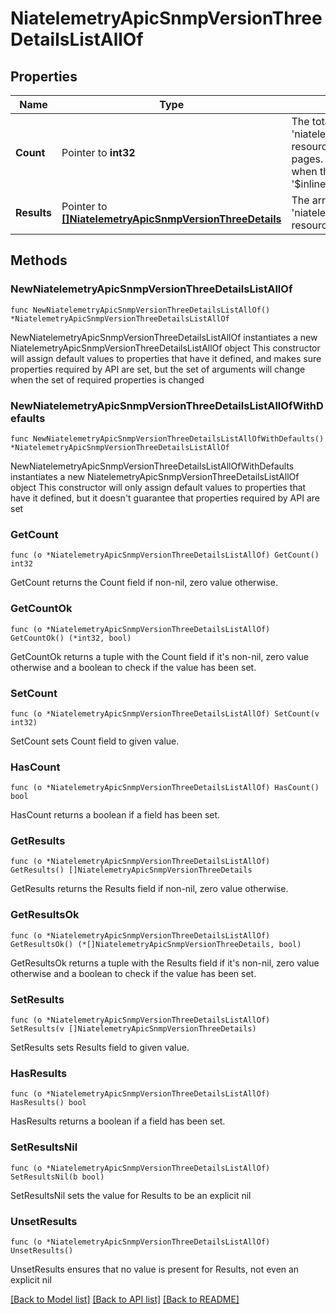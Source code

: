 # NiatelemetryApicSnmpVersionThreeDetailsListAllOf

## Properties

Name | Type | Description | Notes
------------ | ------------- | ------------- | -------------
**Count** | Pointer to **int32** | The total number of &#39;niatelemetry.ApicSnmpVersionThreeDetails&#39; resources matching the request, accross all pages. The &#39;Count&#39; attribute is included when the HTTP GET request includes the &#39;$inlinecount&#39; parameter. | [optional] 
**Results** | Pointer to [**[]NiatelemetryApicSnmpVersionThreeDetails**](NiatelemetryApicSnmpVersionThreeDetails.md) | The array of &#39;niatelemetry.ApicSnmpVersionThreeDetails&#39; resources matching the request. | [optional] 

## Methods

### NewNiatelemetryApicSnmpVersionThreeDetailsListAllOf

`func NewNiatelemetryApicSnmpVersionThreeDetailsListAllOf() *NiatelemetryApicSnmpVersionThreeDetailsListAllOf`

NewNiatelemetryApicSnmpVersionThreeDetailsListAllOf instantiates a new NiatelemetryApicSnmpVersionThreeDetailsListAllOf object
This constructor will assign default values to properties that have it defined,
and makes sure properties required by API are set, but the set of arguments
will change when the set of required properties is changed

### NewNiatelemetryApicSnmpVersionThreeDetailsListAllOfWithDefaults

`func NewNiatelemetryApicSnmpVersionThreeDetailsListAllOfWithDefaults() *NiatelemetryApicSnmpVersionThreeDetailsListAllOf`

NewNiatelemetryApicSnmpVersionThreeDetailsListAllOfWithDefaults instantiates a new NiatelemetryApicSnmpVersionThreeDetailsListAllOf object
This constructor will only assign default values to properties that have it defined,
but it doesn't guarantee that properties required by API are set

### GetCount

`func (o *NiatelemetryApicSnmpVersionThreeDetailsListAllOf) GetCount() int32`

GetCount returns the Count field if non-nil, zero value otherwise.

### GetCountOk

`func (o *NiatelemetryApicSnmpVersionThreeDetailsListAllOf) GetCountOk() (*int32, bool)`

GetCountOk returns a tuple with the Count field if it's non-nil, zero value otherwise
and a boolean to check if the value has been set.

### SetCount

`func (o *NiatelemetryApicSnmpVersionThreeDetailsListAllOf) SetCount(v int32)`

SetCount sets Count field to given value.

### HasCount

`func (o *NiatelemetryApicSnmpVersionThreeDetailsListAllOf) HasCount() bool`

HasCount returns a boolean if a field has been set.

### GetResults

`func (o *NiatelemetryApicSnmpVersionThreeDetailsListAllOf) GetResults() []NiatelemetryApicSnmpVersionThreeDetails`

GetResults returns the Results field if non-nil, zero value otherwise.

### GetResultsOk

`func (o *NiatelemetryApicSnmpVersionThreeDetailsListAllOf) GetResultsOk() (*[]NiatelemetryApicSnmpVersionThreeDetails, bool)`

GetResultsOk returns a tuple with the Results field if it's non-nil, zero value otherwise
and a boolean to check if the value has been set.

### SetResults

`func (o *NiatelemetryApicSnmpVersionThreeDetailsListAllOf) SetResults(v []NiatelemetryApicSnmpVersionThreeDetails)`

SetResults sets Results field to given value.

### HasResults

`func (o *NiatelemetryApicSnmpVersionThreeDetailsListAllOf) HasResults() bool`

HasResults returns a boolean if a field has been set.

### SetResultsNil

`func (o *NiatelemetryApicSnmpVersionThreeDetailsListAllOf) SetResultsNil(b bool)`

 SetResultsNil sets the value for Results to be an explicit nil

### UnsetResults
`func (o *NiatelemetryApicSnmpVersionThreeDetailsListAllOf) UnsetResults()`

UnsetResults ensures that no value is present for Results, not even an explicit nil

[[Back to Model list]](../README.md#documentation-for-models) [[Back to API list]](../README.md#documentation-for-api-endpoints) [[Back to README]](../README.md)


